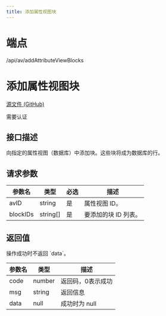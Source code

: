 ```yaml
---
title: 添加属性视图块
---
```

# 端点

/api/av/addAttributeViewBlocks

# 添加属性视图块

[源文件 (GitHub)](https://github.com/siyuan-note/siyuan/blob/master/kernel/api/av.go "查看源文件")

需要认证

## 接口描述

向指定的属性视图（数据库）中添加块。这些块将成为数据库的行。

## 请求参数

| 参数名 | 类型 | 必选 | 描述 |
| --- | --- | --- | --- |
| avID | string | 是 | 属性视图 ID。 |
| blockIDs | string\[\] | 是 | 要添加的块 ID 列表。 |

## 返回值

操作成功时不返回 \`data\`。

| 参数名 | 类型 | 描述 |
| --- | --- | --- |
| code | number | 返回码，0表示成功 |
| msg | string | 返回信息 |
| data | null | 成功时为 null |

